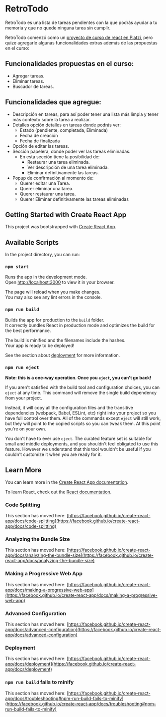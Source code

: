 # RetroTodo 
RetroTodo es una lista de tareas pendientes con la que podrás ayudar a tu memoria y que no quede ninguna tarea sin cumplir.

RetroTodo comenzó como un [proyecto de curso de react en Platzi](https://platzi.com/cursos/react/), pero quize agregarle algunas funcionalidades extras además de las propuestas en el curso:

## Funcionalidades propuestas en el curso:
* Agregar tareas.
* Eliminar tareas.
* Buscador de tareas.
## Funcionalidades que agregue:
* Descripción en tareas, para así poder tener una lista más limpia y tener más contexto sobre la tarea a realizar.
* Detalles opción detalles en tareas donde podrás ver:
  + Estado (pendiente, completada, Eliminada)
  + Fecha de creación
  + Fecha de finalizada
* Opción de editar las tareas.
* Sección papelera, donde poder ver las tareas eliminadas.
  + En esta sección tiene la posibilidad de:
     - Restaurar una tarea eliminada.
     - Ver descripción de una tarea eliminada.
     - Eliminar definitivamente las tareas.
* Popup de confirmación al momento de:
     + Querer editar una Tarea.
     + Querer eliminar una tarea.
     + Querer restaurar una tarea.
     + Querer Eliminar definitivamente las tareas eliminadas





## Getting Started with Create React App

This project was bootstrapped with [Create React App](https://github.com/facebook/create-react-app).

## Available Scripts

In the project directory, you can run:

### `npm start`

Runs the app in the development mode.\
Open [http://localhost:3000](http://localhost:3000) to view it in your browser.

The page will reload when you make changes.\
You may also see any lint errors in the console.

### `npm run build`

Builds the app for production to the `build` folder.\
It correctly bundles React in production mode and optimizes the build for the best performance.

The build is minified and the filenames include the hashes.\
Your app is ready to be deployed!

See the section about [deployment](https://facebook.github.io/create-react-app/docs/deployment) for more information.

### `npm run eject`

**Note: this is a one-way operation. Once you `eject`, you can't go back!**

If you aren't satisfied with the build tool and configuration choices, you can `eject` at any time. This command will remove the single build dependency from your project.

Instead, it will copy all the configuration files and the transitive dependencies (webpack, Babel, ESLint, etc) right into your project so you have full control over them. All of the commands except `eject` will still work, but they will point to the copied scripts so you can tweak them. At this point you're on your own.

You don't have to ever use `eject`. The curated feature set is suitable for small and middle deployments, and you shouldn't feel obligated to use this feature. However we understand that this tool wouldn't be useful if you couldn't customize it when you are ready for it.

## Learn More

You can learn more in the [Create React App documentation](https://facebook.github.io/create-react-app/docs/getting-started).

To learn React, check out the [React documentation](https://reactjs.org/).

### Code Splitting

This section has moved here: [https://facebook.github.io/create-react-app/docs/code-splitting](https://facebook.github.io/create-react-app/docs/code-splitting)

### Analyzing the Bundle Size

This section has moved here: [https://facebook.github.io/create-react-app/docs/analyzing-the-bundle-size](https://facebook.github.io/create-react-app/docs/analyzing-the-bundle-size)

### Making a Progressive Web App

This section has moved here: [https://facebook.github.io/create-react-app/docs/making-a-progressive-web-app](https://facebook.github.io/create-react-app/docs/making-a-progressive-web-app)

### Advanced Configuration

This section has moved here: [https://facebook.github.io/create-react-app/docs/advanced-configuration](https://facebook.github.io/create-react-app/docs/advanced-configuration)

### Deployment

This section has moved here: [https://facebook.github.io/create-react-app/docs/deployment](https://facebook.github.io/create-react-app/docs/deployment)

### `npm run build` fails to minify

This section has moved here: [https://facebook.github.io/create-react-app/docs/troubleshooting#npm-run-build-fails-to-minify](https://facebook.github.io/create-react-app/docs/troubleshooting#npm-run-build-fails-to-minify)
